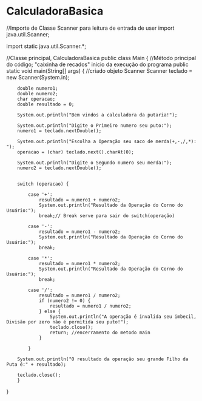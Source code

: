 # CalculadoraBasica
//Importe de Classe Scanner para leitura de entrada de user
import java.util.Scanner;

import static java.util.Scanner.*;

//Classe principal, CalculadoraBasica
public class Main {
    //Método principal do código; "caixinha de recados" inicio da execução do programa
    public static void main(String[] args) {
        //criado objeto Scanner
        Scanner teclado = new Scanner(System.in);

        double numero1;
        double numero2;
        char operacao;
        double resultado = 0;

        System.out.println("Bem vindos a calculadora da putaria!");

        System.out.println("Digite o Primeiro numero seu puto:");
        numero1 = teclado.nextDouble();

        System.out.println("Escolha a Operação seu saco de merda(+,-,/,*): ");
        operacao = (char) teclado.next().charAt(0);

        System.out.println("Digite o Segundo numero seu merda:");
        numero2 = teclado.nextDouble();


        switch (operacao) {

            case '+':
                resultado = numero1 + numero2;
                System.out.println("Resultado da Operação do Corno do Usuário:");
                break;// Break serve para sair do switch(operação)

            case '-':
                resultado = numero1 - numero2;
                System.out.println("Resultado da Operação do Corno do Usuário:");
                break;

            case '*':
                resultado = numero1 * numero2;
                System.out.println("Resultado da Operação do Corno do Usuário:");
                break;

            case '/':
                resultado = numero1 / numero2;
                if (numero2 != 0) {
                    resultado = numero1 / numero2;
                } else {
                    System.out.println("A operação é invalida seu imbecil, Divisão por zero não é permitida seu puto!");
                    teclado.close();
                    return; //encerramento do metodo main
                }

            }

        System.out.println("O resultado da operação seu grande Filho da Puta é:" + resultado);

        teclado.close();
        }
}
